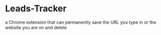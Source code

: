 # Leads-Tracker
a Chrome extension that can permanently save the URL you type in or the website you are on and delete 

